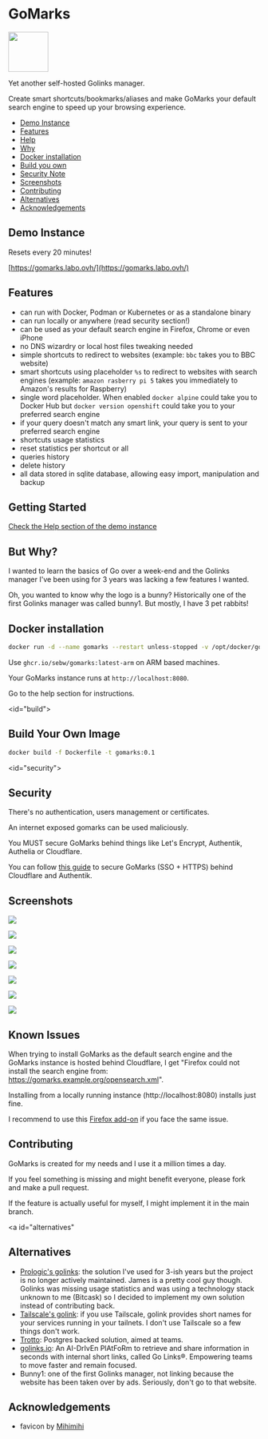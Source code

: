 # GoMarks

<img src="https://raw.githubusercontent.com/sebw/gomarks/refs/heads/main/static/favicon.png" height=80>

Yet another self-hosted Golinks manager.

Create smart shortcuts/bookmarks/aliases and make GoMarks your default search engine to speed up your browsing experience.

 - [Demo Instance](#demo)
 - [Features](#features)
 - [Help](#help)
 - [Why](#why)
 - [Docker installation](#install)
 - [Build you own](#build)
 - [Security Note](#security)
 - [Screenshots](#screenshots)
 - [Contributing](#contributing)
 - [Alternatives](#alternatives)
 - [Acknowledgements](#ack)

<a id="demo"></a>
## Demo Instance 

Resets every 20 minutes!

[https://gomarks.labo.ovh/](https://gomarks.labo.ovh/)

<a id="features"></a>
## Features

- can run with Docker, Podman or Kubernetes or as a standalone binary
- can run locally or anywhere (read security section!)
- can be used as your default search engine in Firefox, Chrome or even iPhone
- no DNS wizardry or local host files tweaking needed
- simple shortcuts to redirect to websites (example: <code>bbc</code> takes you to BBC website)
- smart shortcuts using placeholder <code>%s</code> to redirect to websites with search engines (example: <code>amazon rasberry pi 5</code> takes you immediately to Amazon's results for Raspberry)
- single word placeholder. When enabled `docker alpine` could take you to Docker Hub but `docker version openshift` could take you to your preferred search engine
- if your query doesn't match any smart link, your query is sent to your preferred search engine
- shortcuts usage statistics
- reset statistics per shortcut or all
- queries history
- delete history
- all data stored in sqlite database, allowing easy import, manipulation and backup

<a id="help"></a>
## Getting Started

[Check the Help section of the demo instance](https://gomarks.labo.ovh/help/)

<a id="why"></a>
## But Why?

I wanted to learn the basics of Go over a week-end and the Golinks manager I've been using for 3 years was lacking a few features I wanted.

Oh, you wanted to know why the logo is a bunny? Historically one of the first Golinks manager was called bunny1. But mostly, I have 3 pet rabbits!

<a id="install"></a>
## Docker installation 

```bash
docker run -d --name gomarks --restart unless-stopped -v /opt/docker/gomarks:/data -p 8080:8080 ghcr.io/sebw/gomarks:latest
```

Use `ghcr.io/sebw/gomarks:latest-arm` on ARM based machines.

Your GoMarks instance runs at `http://localhost:8080`.

Go to the help section for instructions.

<id="build"></a>
## Build Your Own Image

```bash
docker build -f Dockerfile -t gomarks:0.1
```

<id="security"></a>
## Security

There's no authentication, users management or certificates. 

An internet exposed gomarks can be used maliciously.

You MUST secure GoMarks behind things like Let's Encrypt, Authentik, Authelia or Cloudflare.

You can follow [this guide](https://blog.wains.be/2023/2023-01-07-cloudflare-zero-trust-authentik/) to secure GoMarks (SSO + HTTPS) behind Cloudflare and Authentik.

<a id="screenshots"></a>
## Screenshots

![](https://raw.githubusercontent.com/sebw/gomarks/refs/heads/main/screenshots/index.png)

![](https://raw.githubusercontent.com/sebw/gomarks/refs/heads/main/screenshots/edit.png)

![](https://raw.githubusercontent.com/sebw/gomarks/refs/heads/main/screenshots/fallback.png)

![](https://raw.githubusercontent.com/sebw/gomarks/refs/heads/main/static/help/chrome_step1.png)

![](https://raw.githubusercontent.com/sebw/gomarks/refs/heads/main/static/help/firefox_step1.png)

![](https://raw.githubusercontent.com/sebw/gomarks/refs/heads/main/static/help/iphone_step1.jpg)

![](https://raw.githubusercontent.com/sebw/gomarks/refs/heads/main/static/help/iphone_step2.jpg)

<a id="issues"></a>
## Known Issues

When trying to install GoMarks as the default search engine and the GoMarks instance is hosted behind Cloudflare, I get "Firefox could not install the search engine from: https://gomarks.example.org/opensearch.xml".

Installing from a locally running instance (http://localhost:8080) installs just fine.

I recommend to use this [Firefox add-on](https://addons.mozilla.org/en-GB/firefox/addon/add-custom-search-engine/) if you face the same issue.

<a id="contribute"></a>
## Contributing

GoMarks is created for my needs and I use it a million times a day.

If you feel something is missing and might benefit everyone, please fork and make a pull request. 

If the feature is actually useful for myself, I might implement it in the main branch.

<a id="alternatives"</a>
## Alternatives

- [Prologic's golinks](https://git.mills.io/prologic/golinks): the solution I've used for 3-ish years but the project is no longer actively maintained. James is a pretty cool guy though. Golinks was missing usage statistics and was using a technology stack unknown to me (Bitcask) so I decided to implement my own solution instead of contributing back.
- [Tailscale's golink](https://github.com/tailscale/golink): if you use Tailscale, golink provides short names for your services running in your tailnets. I don't use Tailscale so a few things don't work.
- [Trotto](https://github.com/trotto/go-links): Postgres backed solution, aimed at teams.
- [golinks.io](https://github.com/GoLinks/golinks): An AI-DrIvEn PlAtFoRm to retrieve and share information in seconds with internal short links, called Go Links®. Empowering teams to move faster and remain focused.
- Bunny1: one of the first Golinks manager, not linking because the website has been taken over by ads. Seriously, don't go to that website.

<a id="ack"></a>
## Acknowledgements

- favicon by [Mihimihi](https://www.flaticon.com/free-icon/rabbit_7441511)
